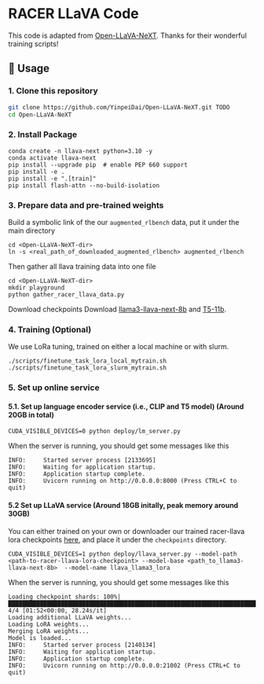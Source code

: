 # RACER LLaVA Code

This code is adapted from [Open-LLaVA-NeXT](https://github.com/xiaoachen98/Open-LLaVA-NeXT). Thanks for their wonderful training scripts!

## 🔧 Usage

### 1. Clone this repository
```bash
git clone https://github.com/YinpeiDai/Open-LLaVA-NeXT.git TODO
cd Open-LLaVA-NeXT
```

### 2. Install Package
```Shell
conda create -n llava-next python=3.10 -y
conda activate llava-next
pip install --upgrade pip  # enable PEP 660 support
pip install -e .
pip install -e ".[train]"
pip install flash-attn --no-build-isolation
```


### 3. Prepare data and pre-trained weights
Build a symbolic link of the our `augmented_rlbench` data, put it under the main directory
```
cd <Open-LLaVA-NeXT-dir>
ln -s <real_path_of_downloaded_augmented_rlbench> augmented_rlbench
```

Then gather all llava training data into one file
```
cd <Open-LLaVA-NeXT-dir>
mkdir playground
python gather_racer_llava_data.py
```

Download checkpoints
Download [llama3-llava-next-8b](https://huggingface.co/lmms-lab/llama3-llava-next-8b) and [T5-11b](https://huggingface.co/google-t5/t5-11b).


### 4. Training (Optional)  
We use LoRa tuning, trained on either a local machine or with slurm.
```
./scripts/finetune_task_lora_local_mytrain.sh
./scripts/finetune_task_lora_slurm_mytrain.sh
```

### 5. Set up online service

#### 5.1. Set up language encoder service (i.e., CLIP and T5 model) (Around 20GB in total)
```
CUDA_VISIBLE_DEVICES=0 python deploy/lm_server.py 
```

When the server is running, you should get some messages like this
```
INFO:     Started server process [2133695]
INFO:     Waiting for application startup.
INFO:     Application startup complete.
INFO:     Uvicorn running on http://0.0.0.0:8000 (Press CTRL+C to quit)
```

#### 5.2 Set up LLaVA service (Around 18GB initally, peak memory around 30GB)
You can either trained on your own or downloader our trained racer-llava lora checkpoints [here](), and place it under the `checkpoints` directory.
```
CUDA_VISIBLE_DEVICES=1 python deploy/llava_server.py --model-path <path-to-racer-llava-lora-checkpoint> --model-base <path_to_llama3-llava-next-8b>  --model-name llava_llama3_lora
```
When the server is running, you should get some messages like this

```
Loading checkpoint shards: 100%|████████████████████████████████████████████████████████████████████████████████████| 4/4 [01:52<00:00, 28.24s/it]
Loading additional LLaVA weights...
Loading LoRA weights...
Merging LoRA weights...
Model is loaded...
INFO:     Started server process [2140134]
INFO:     Waiting for application startup.
INFO:     Application startup complete.
INFO:     Uvicorn running on http://0.0.0.0:21002 (Press CTRL+C to quit)
```
